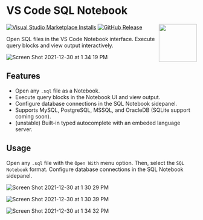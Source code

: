 # VS Code SQL Notebook

<img align="right" src="media/logo.png" width="100px">

[![Visual Studio Marketplace Installs](https://img.shields.io/visual-studio-marketplace/i/cmoog.sqlnotebook)](https://marketplace.visualstudio.com/items?itemName=cmoog.sqlnotebook)
[![GitHub Release](https://img.shields.io/github/v/release/cmoog/vscode-sql-notebook?color=6b9ded&include_prerelease=false)](https://github.com/cmoog/vscode-sql-notebook/releases)

Open SQL files in the VS Code Notebook interface. Execute query blocks
and view output interactively.

![Screen Shot 2021-12-30 at 1 34 19 PM](https://user-images.githubusercontent.com/7585078/147782832-1d281462-9567-4a58-a022-815e36941547.png)

## Features

- Open any `.sql` file as a Notebook.
- Execute query blocks in the Notebook UI and view output.
- Configure database connections in the SQL Notebook sidepanel.
- Supports MySQL, PostgreSQL, MSSQL, and OracleDB (SQLite support coming soon).
- (unstable) Built-in typed autocomplete with an embeded language server.

## Usage

Open any `.sql` file with the `Open With` menu option. Then, select the `SQL Notebook` format. Configure database connections in the SQL Notebook sidepanel.

![Screen Shot 2021-12-30 at 1 30 29 PM](https://user-images.githubusercontent.com/7585078/147782921-78dca657-6737-4055-af46-c019e9df4ea3.png)

![Screen Shot 2021-12-30 at 1 30 39 PM](https://user-images.githubusercontent.com/7585078/147782929-f9b7846b-6911-45ed-8354-ff0130a912b1.png)

![Screen Shot 2021-12-30 at 1 34 32 PM](https://user-images.githubusercontent.com/7585078/147782853-c0ea8ecb-e5f7-410f-83c2-af3d0562302e.png)
